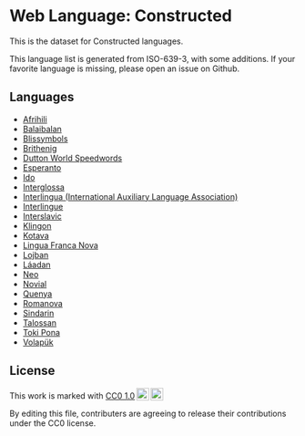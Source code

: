 # Web Language: Constructed


This is the dataset for Constructed languages.

This language list is generated from ISO-639-3, with some additions.
If your favorite language is missing, please open an issue on Github.




## Languages

- [Afrihili](constructed/afrihili.md)
- [Balaibalan](constructed/balaibalan.md)
- [Blissymbols](constructed/blissymbols.md)
- [Brithenig](constructed/brithenig.md)
- [Dutton World Speedwords](constructed/dutton_world_speedwords.md)
- [Esperanto](constructed/esperanto.md)
- [Ido](constructed/ido.md)
- [Interglossa](constructed/interglossa.md)
- [Interlingua (International Auxiliary Language Association)](constructed/interlingua_international_auxiliary_language_association_.md)
- [Interlingue](constructed/interlingue.md)
- [Interslavic](constructed/interslavic.md)
- [Klingon](constructed/klingon.md)
- [Kotava](constructed/kotava.md)
- [Lingua Franca Nova](constructed/lingua_franca_nova.md)
- [Lojban](constructed/lojban.md)
- [Láadan](constructed/láadan.md)
- [Neo](constructed/neo.md)
- [Novial](constructed/novial.md)
- [Quenya](constructed/quenya.md)
- [Romanova](constructed/romanova.md)
- [Sindarin](constructed/sindarin.md)
- [Talossan](constructed/talossan.md)
- [Toki Pona](constructed/toki_pona.md)
- [Volapük](constructed/volapük.md)


## License

<p xmlns:cc="http://creativecommons.org/ns#" >This work is marked with <a href="https://creativecommons.org/publicdomain/zero/1.0/?ref=chooser-v1" target="_blank" rel="license noopener noreferrer" style="display:inline-block;">CC0 1.0<img style="height:22px!important;margin-left:3px;vertical-align:text-bottom;" src="https://mirrors.creativecommons.org/presskit/icons/cc.svg?ref=chooser-v1" alt=""><img style="height:22px!important;margin-left:3px;vertical-align:text-bottom;" src="https://mirrors.creativecommons.org/presskit/icons/zero.svg?ref=chooser-v1" alt=""></a></p>

By editing this file, contributers are agreeing to release their contributions under the CC0 license.
